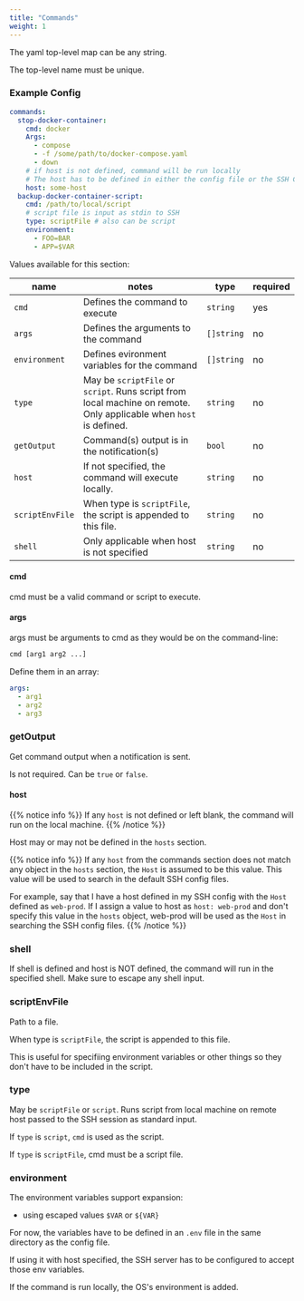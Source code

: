 ```yaml
---
title: "Commands"
weight: 1
---
```


The yaml top-level map can be any string.

The top-level name must be unique.

### Example Config

```yaml
commands:
  stop-docker-container:
    cmd: docker
    Args:
      - compose
      - -f /some/path/to/docker-compose.yaml
      - down
    # if host is not defined, command will be run locally
    # The host has to be defined in either the config file or the SSH Config files
    host: some-host 
  backup-docker-container-script:
    cmd: /path/to/local/script
    # script file is input as stdin to SSH
    type: scriptFile # also can be script
    environment:
      - FOO=BAR
      - APP=$VAR
```

Values available for this section:

| name | notes | type | required
| --- | --- | --- | --- |
| `cmd` | Defines the command to execute | `string` | yes |
| `args` | Defines the arguments to the command | `[]string` | no |
| `environment` | Defines evironment variables for the command | `[]string` | no |
| `type` | May be `scriptFile` or `script`. Runs script from local machine on remote. Only applicable when `host` is defined. | `string` | no |
| `getOutput` | Command(s) output is in the notification(s) | `bool` | no |
| `host` | If not specified, the command will execute locally. | `string` | no |
| `scriptEnvFile` | When type is `scriptFile`, the script is appended to this file. | `string` | no |
| `shell` | Only applicable when host is not specified | `string` | no |

#### cmd

cmd must be a valid command or script to execute.

#### args

args must be arguments to cmd as they would be on the command-line:

```sh
cmd [arg1 arg2 ...]
```

Define them in an array:

```yaml
args:
  - arg1
  - arg2
  - arg3
```

### getOutput

Get command output when a notification is sent.

Is not required. Can be `true` or `false`.

#### host

{{% notice info %}}
If any `host` is not defined or left blank, the command will run on the local machine.
{{% /notice %}}

Host may or may not be defined in the `hosts` section.

{{% notice info %}}
If any `host` from the commands section does not match any object in the `hosts` section, the `Host` is assumed to be this value. This value will be used to search in the default SSH config files.

For example, say that I have a host defined in my SSH config with the `Host` defined as `web-prod`.
If I assign a value to host as `host: web-prod` and don't specify this value in the `hosts` object, web-prod will be used as the `Host` in searching the SSH config files.
{{% /notice %}}

### shell

If shell is defined and host is NOT defined, the command will run in the specified shell.
Make sure to escape any shell input.

### scriptEnvFile

Path to a file.

When type is `scriptFile`, the script is appended to this file.

This is useful for specifiing environment variables or other things so they don't have to be included in the script.

### type

May be `scriptFile` or `script`. Runs script from local machine on remote host passed to the SSH session as standard input.

If `type` is `script`, `cmd` is used as the script.

If `type` is `scriptFile`, cmd must be a script file.

### environment

The environment variables support expansion:

- using escaped values `$VAR` or `${VAR}`

For now, the variables have to be defined in an `.env` file in the same directory as the config file.

If using it with host specified, the SSH server has to be configured to accept those env variables.

If the command is run locally, the OS's environment is added.
